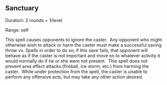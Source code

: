 ## Sanctuary                                    

Duration: 2 rounds + 1/level

Range: self

This spell causes opponents to ignore the caster.  Any opponent who might otherwise wish to attack or harm the caster must make a successful saving throw vs. Spells in order to do so; if this save fails, that opponent will behave as if the caster is not important and move on to whatever activity it would normally do if he or she were not present.  This spell does not prevent area effect attacks (fireball, ice storm, etc.) from harming the caster.  While under protection from the spell, the caster is unable to perform any offensive acts, but may take any other action desired.